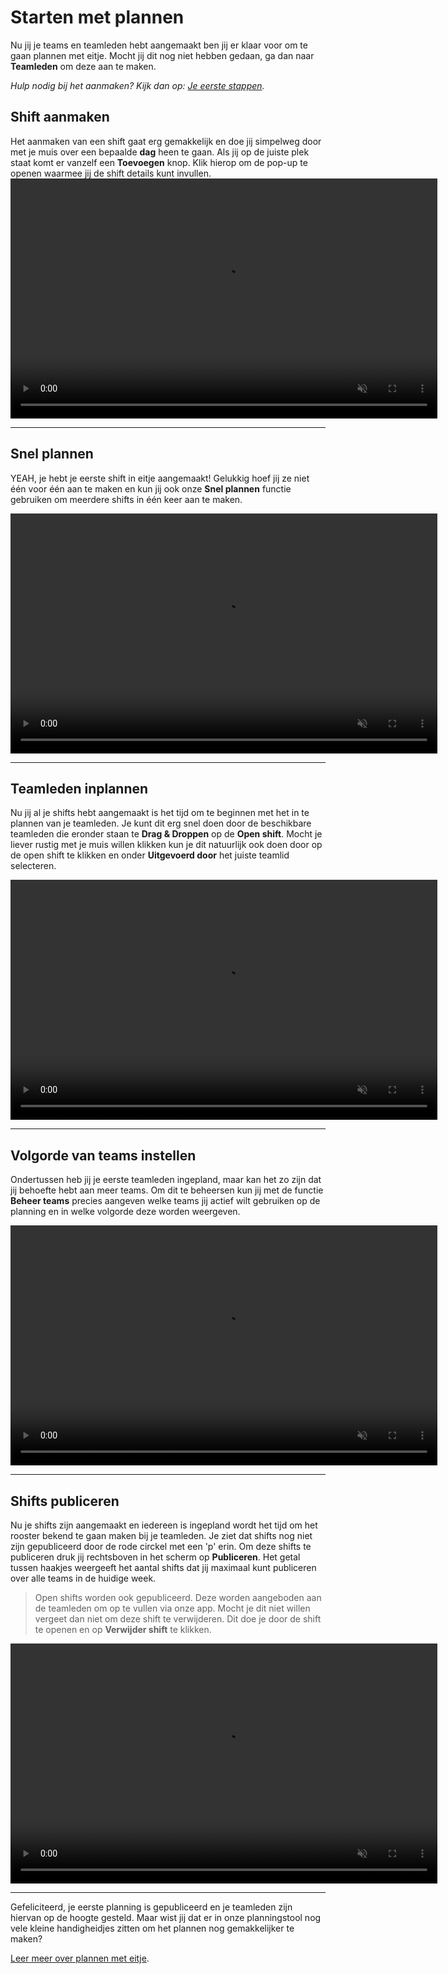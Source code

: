 # Starten met plannen

Nu jij je teams en teamleden hebt aangemaakt ben jij er klaar voor om te gaan plannen met eitje. Mocht jij dit nog niet hebben gedaan, ga dan naar **Teamleden** om deze aan te maken.  

*Hulp nodig bij het aanmaken? Kijk dan op: [Je eerste stappen](/je-eerste-stappen).*

## Shift aanmaken

Het aanmaken van een shift gaat erg gemakkelijk en doe jij simpelweg door met je muis over een bepaalde **dag** heen te gaan. Als jij op de juiste plek staat komt er vanzelf een **Toevoegen** knop. Klik hierop om de pop-up te openen waarmee jij de shift details kunt invullen.
<video controls
       muted 
       src="/assets/aanmakenShiftV2.mov"
       width="683"
       height="384">
</video> 

---

## Snel plannen

YEAH, je hebt je eerste shift in eitje aangemaakt! Gelukkig hoef jij ze niet één voor één aan te maken en kun jij ook onze **Snel plannen** functie gebruiken om meerdere shifts in één keer aan te maken.

<video controls
       muted 
       src="/assets/snelPlannenV2.mov"
       width="683"
       height="384">
</video> 

---


## Teamleden inplannen

Nu jij al je shifts hebt aangemaakt is het tijd om te beginnen met het in te plannen van je teamleden. Je kunt dit erg snel doen door de beschikbare teamleden die eronder staan te **Drag & Droppen** op de **Open shift**. Mocht je liever rustig met je muis willen klikken kun je dit natuurlijk ook doen door op de open shift te klikken en onder **Uitgevoerd door** het juiste teamlid selecteren.

<video controls
       muted 
       src="/assets/teamledenPlannenV2.mov"
       width="683"
       height="384">
</video> 

---

## Volgorde van teams instellen

Ondertussen heb jij je eerste teamleden ingepland, maar kan het zo zijn dat jij behoefte hebt aan meer teams. Om dit te beheersen kun jij met de functie **Beheer teams** precies aangeven welke teams jij actief wilt gebruiken op de planning en in welke volgorde deze worden weergeven.

<video controls
       muted 
       src="/assets/teamsPlanningInstellenV2.mov"
       width="683"
       height="384">
</video>

---


## Shifts publiceren

Nu je shifts zijn aangemaakt en iedereen is ingepland wordt het tijd om het rooster bekend te gaan maken bij je teamleden. Je ziet dat shifts nog niet zijn gepubliceerd door de rode circkel met een 'p' erin. Om deze shifts te publiceren druk jij rechtsboven in het scherm op **Publiceren**. Het getal tussen haakjes weergeeft het aantal shifts dat jij maximaal kunt publiceren over alle teams in de huidige week. 

> Open shifts worden ook gepubliceerd. Deze worden aangeboden aan de teamleden om op te vullen via onze app. Mocht je dit niet willen vergeet dan niet om deze shift te verwijderen. Dit doe je door de shift te openen en op **Verwijder shift** te klikken. 

<video controls
       muted 
       src="/assets/shiftsPublicerenV2.mov"
       width="683"
       height="384">
</video>



---

Gefeliciteerd, je eerste planning is gepubliceerd en je teamleden zijn hiervan op de hoogte gesteld. Maar wist jij dat er in onze planningstool nog vele kleine handigheidjes zitten om het plannen nog gemakkelijker te maken? 

[Leer meer over plannen met eitje](/handige-rooster-functies).